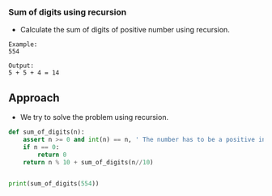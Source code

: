 

### Sum of digits using recursion
- Calculate the sum of digits of positive number using recursion.

```
Example:
554

Output:
5 + 5 + 4 = 14
```

## Approach
- We try to solve the problem using recursion.

```py
def sum_of_digits(n):
    assert n >= 0 and int(n) == n, ' The number has to be a positive integer number'
    if n == 0:
        return 0
    return n % 10 + sum_of_digits(n//10)


print(sum_of_digits(554))
```